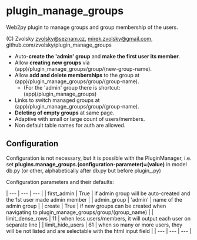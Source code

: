 # plugin_manage_groups
Web2py plugin to manage groups and group membership of the users.

(C) Zvolsky
zvolsky@seznam.cz, mirek.zvolsky@gmail.com,
github.com/zvolsky/plugin_manage_groups

- Auto-**create the 'admin' group** and **make the first user its member**.
- Allow **creating new groups** via (app)/plugin_manage_groups/group/(new-group-name).
- Allow **add and delete memberships** to the group at (app)/plugin_manage_groups/group/(group-name).
  - (For the 'admin' group there is shortcut: (app)/plugin_manage_groups)
- Links to switch managed groups at (app)/plugin_manage_groups/group/(group-name).
- **Deleting of empty groups** at same page.
- Adaptive with small or large count of users/members.
- Non default table names for auth are allowed.

## Configuration
Configuration is not necessary, but it is possible with the PluginManager,
i.e. set **plugins.manage_groups.(configuration-parameter)=(value)** in model db.py (or other, alphabetically after db.py but before plugin_.py)

Configuration parameters and their defaults:

| --- | --- | --- |
| first_admin | True | if admin group will be auto-created and the 1st user made admin member |
| admin_group | 'admin' | name of the admin group |
| create | True | if new groups can be created when navigating to plugin_manage_groups/group/(group_name) |
| limit_dense_rows | 11 | when less users/members, it will output each user on separate line |
| limit_hide_users | 61 | when so many or more users, they will be not listed and are selectable with the html input field |
| --- | --- | --- |
